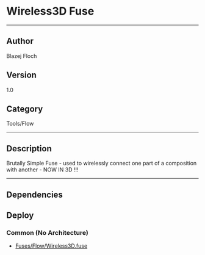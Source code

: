 # Wireless3D Fuse
___

## Author
Blazej Floch

## Version
1.0

## Category
Tools/Flow

___

## Description
Brutally Simple Fuse - used to wirelessly connect one part of a composition with another - NOW IN 3D !!!

___

## Dependencies

## Deploy

### Common (No Architecture)

<ul>
<li><a href="https://gitlab.com/WeSuckLess/Reactor/-/blob/master/Atoms/com.wesuckless.Wireless3D/Fuses/Flow/Wireless3D.fuse?ref_type=heads">Fuses/Flow/Wireless3D.fuse</a></li>
</ul>

